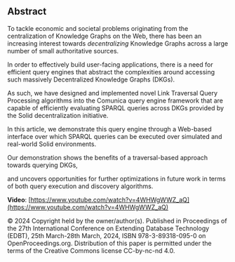 ## Abstract
<!-- Context      -->
To tackle economic and societal problems originating from the centralization of Knowledge Graphs on the Web,
there has been an increasing interest towards *decentralizing* Knowledge Graphs across a large number of small authoritative sources.
<!-- Need         -->
In order to effectively build user-facing applications,
there is a need for efficient query engines that abstract the complexities around accessing
such massively Decentralized Knowledge Graphs (DKGs).
<!-- Task         -->
As such, we have designed and implemented novel Link Traversal Query Processing algorithms into the Comunica query engine framework
that are capable of efficiently evaluating SPARQL queries across DKGs provided by the Solid decentralization initiative.
<!-- Object       -->
In this article, we demonstrate this query engine through a Web-based interface
over which SPARQL queries can be executed over simulated and real-world Solid environments.
<!-- Findings     -->
<!-- Conclusion   -->
Our demonstration shows the benefits of a traversal-based approach towards querying DKGs,
<!-- Perspectives -->
and uncovers opportunities for further optimizations in future work in terms of both query execution and discovery algorithms.

**Video**: [https://www.youtube.com/watch?v=4WHWgWWZ_aQ](https://www.youtube.com/watch?v=4WHWgWWZ_aQ)

<span class="printonly firstpagefooter">
<span class="footnotecopyright">
© 2024 Copyright held by the owner/author(s). Published in Proceedings of the 27th International Conference on Extending Database Technology (EDBT), 25th March-28th March, 2024, ISBN 978-3-89318-095-0 on OpenProceedings.org.
Distribution of this paper is permitted under the terms of the Creative Commons license CC-by-nc-nd 4.0.
</span>
</span>
